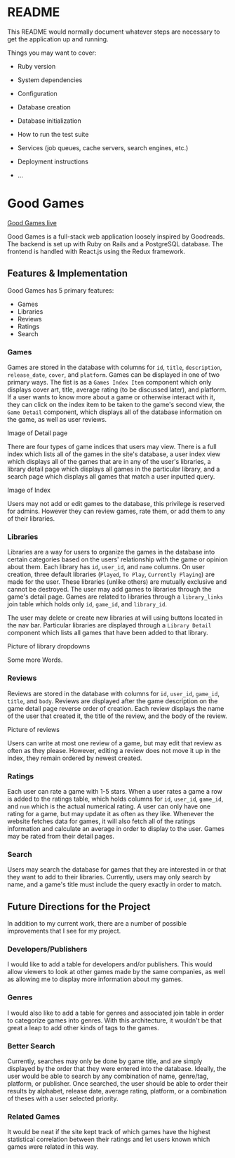 # README

This README would normally document whatever steps are necessary to get the
application up and running.

Things you may want to cover:

* Ruby version

* System dependencies

* Configuration

* Database creation

* Database initialization

* How to run the test suite

* Services (job queues, cache servers, search engines, etc.)

* Deployment instructions

* ...

# Good Games

[Good Games live][heroku]

[heroku]: http://www.goodgameswp.us

Good Games is a full-stack web application loosely inspired by Goodreads.  The backend is set up with Ruby on Rails and a PostgreSQL database.  The frontend is handled with React.js using the Redux framework.

## Features & Implementation

Good Games has 5 primary features:
- Games
- Libraries
- Reviews
- Ratings
- Search

### Games

Games are stored in the database with columns for `id`, `title`, `description`, `release_date`, `cover`, and `platform`.  Games can be displayed in one of two primary ways.  The fist is as a `Games Index Item` component which only displays cover art, title, average rating (to be discussed later), and platform.  If a user wants to know more about a game or otherwise interact with it, they can click on the index item to be taken to the game's second view, the `Game Detail` component, which displays all of the database information on the game, as well as user reviews.

Image of Detail page

There are four types of game indices that users may view.  There is a full index which lists all of the games in the site's database, a user index view which displays all of the games that are in any of the user's libraries, a library detail page which displays all games in the particular library, and a search page which displays all games that match a user inputted query.

Image of Index

Users may not add or edit games to the database, this privilege is reserved for admins.  However they can review games, rate them, or add them to any of their libraries.

### Libraries

Libraries are a way for users to organize the games in the database into certain categories based on the users' relationship with the game or opinion about them.  Each library has `id`, `user_id`, and `name` columns.  On user creation, three default libraries (`Played`, `To Play`, `Currently Playing`) are made for the user.  These libraries (unlike others) are mutually exclusive and cannot be destroyed.  The user may add games to libraries through the game's detail page.  Games are related to libraries through a `library_links` join table which holds only `id`, `game_id`, and `library_id`.

The user may delete or create new libraries at will using buttons located in the nav bar.  Particular libraries are displayed through a `Library Detail` component which lists all games that have been added to that library.

Picture of library dropdowns

Some more Words.

### Reviews

Reviews are stored in the database with columns for `id`, `user_id`, `game_id`, `title`, and `body`.  Reviews are displayed after the game description on the game detail page reverse order of creation.  Each review displays the name of the user that created it, the title of the review, and the body of the review.

Picture of reviews

Users can write at most one review of a game, but may edit that review as often as they please.  However, editing a review does not move it up in the index, they remain ordered by newest created.

### Ratings

Each user can rate a game with 1-5 stars. When a user rates a game a row is added to the ratings table, which holds columns for `id`, `user_id`, `game_id`, and `num` which is the actual numerical rating.  A user can only have one rating for a game, but may update it as often as they like.  Whenever the website fetches data for games, it will also fetch all of the ratings information and calculate an average in order to display to the user.  Games may be rated from their detail pages.

### Search

Users may search the database for games that they are interested in or that they want to add to their libraries.  Currently, users may only search by name, and a game's title must include the query exactly in order to match.  



## Future Directions for the Project

In addition to my current work, there are a number of possible improvements that I see for my project.

### Developers/Publishers

I would like to add a table for developers and/or publishers.  This would allow viewers to look at other games made by the same companies, as well as allowing me to display more information about my games.

### Genres

I would also like to add a table for genres and associated join table in order to categorize games into genres.  With this architecture, it wouldn't be that great a leap to add other kinds of tags to the games.

### Better Search

Currently, searches may only be done by game title, and are simply displayed by the order that they were entered into the database.  Ideally, the user would be able to search by any combination of name, genre/tag, platform, or publisher.  Once searched, the user should be able to order their results by alphabet, release date, average rating, platform, or a combination of theses with a user selected priority.

### Related Games

It would be neat if the site kept track of which games have the highest statistical correlation between their ratings and let users known which games were related in this way.
